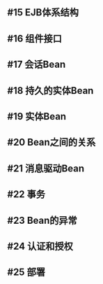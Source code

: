 ## #15 EJB体系结构


## #16 组件接口


## #17 会话Bean


## #18 持久的实体Bean


## #19 实体Bean


## #20 Bean之间的关系


## #21 消息驱动Bean


## #22 事务


## #23 Bean的异常


## #24 认证和授权


## #25 部署